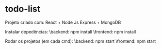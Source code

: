 # todo-list
Projeto criado com: React + Node Js Express + MongoDB

Instalar depedências:
\backend: npm install
\frontend: npm install

Rodar os projetos (em cada cmd):
\backend: npm start
\frontend: npm start
